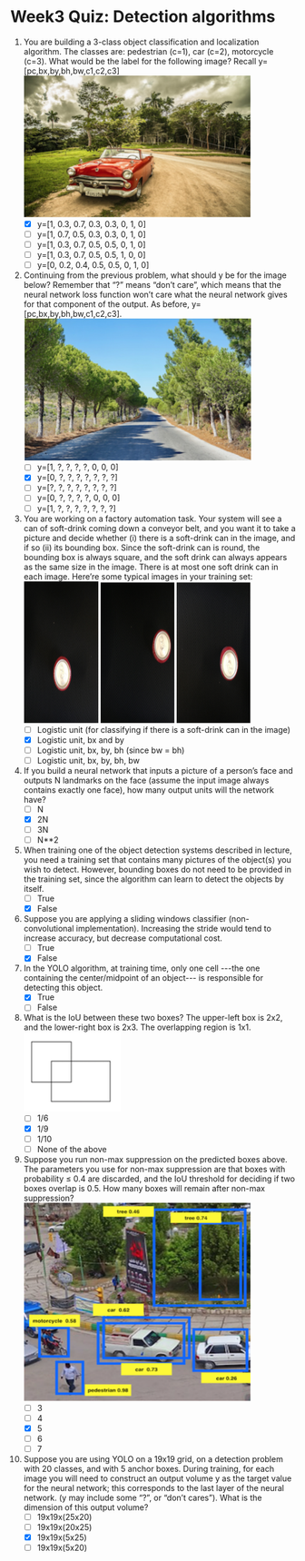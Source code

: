 # Week3 Quiz: Detection algorithms

1. You are building a 3-class object classification and localization algorithm. The classes are: pedestrian (c=1), car (c=2), motorcycle (c=3). What would be the label for the following image? Recall y=[pc,bx,by,bh,bw,c1,c2,c3]
   <br/><img src="./nb_images/q1.png" width="400" height="250"><br/>
   - [x] y=[1, 0.3, 0.7, 0.3, 0.3, 0, 1, 0]
   - [ ] y=[1, 0.7, 0.5, 0.3, 0.3, 0, 1, 0]
   - [ ] y=[1, 0.3, 0.7, 0.5, 0.5, 0, 1, 0]
   - [ ] y=[1, 0.3, 0.7, 0.5, 0.5, 1, 0, 0]
   - [ ] y=[0, 0.2, 0.4, 0.5, 0.5, 0, 1, 0]
   
2. Continuing from the previous problem, what should y be for the image below? Remember that “?” means “don’t care”, which means that the neural network loss function won’t care what the neural network gives for that component of the output. As before, y=[pc,bx,by,bh,bw,c1,c2,c3].
   <br/><img src="./nb_images/q2.png" width="400" height="250"><br/>
   - [ ] y=[1, ?, ?, ?, ?, 0, 0, 0]
   - [x] y=[0, ?, ?, ?, ?, ?, ?, ?]
   - [ ] y=[?, ?, ?, ?, ?, ?, ?, ?]
   - [ ] y=[0, ?, ?, ?, ?, 0, 0, 0]
   - [ ] y=[1, ?, ?, ?, ?, ?, ?, ?]
   
3. You are working on a factory automation task. Your system will see a can of soft-drink coming down a conveyor belt, and you want it to take a picture and decide whether (i) there is a soft-drink can in the image, and if so (ii) its bounding box. Since the soft-drink can is round, the bounding box is always square, and the soft drink can always appears as the same size in the image. There is at most one soft drink can in each image. Here’re some typical images in your training set:
   <br/><img src="./nb_images/q3.png" width="400" height="250"><br/>
   - [ ] Logistic unit (for classifying if there is a soft-drink can in the image)
   - [x] Logistic unit, bx and by
   - [ ] Logistic unit, bx, by, bh (since bw = bh)
   - [ ] Logistic unit, bx, by, bh, bw
   
4. If you build a neural network that inputs a picture of a person’s face and outputs N landmarks on the face (assume the input image always contains exactly one face), how many output units will the network have?
   - [ ] N
   - [x] 2N
   - [ ] 3N
   - [ ] N**2

5. When training one of the object detection systems described in lecture, you need a training set that contains many pictures of the object(s) you wish to detect. However, bounding boxes do not need to be provided in the training set, since the algorithm can learn to detect the objects by itself.
   - [ ] True
   - [x] False

6. Suppose you are applying a sliding windows classifier (non-convolutional implementation). Increasing the stride would tend to increase accuracy, but decrease computational cost.
   - [ ] True
   - [x] False

7. In the YOLO algorithm, at training time, only one cell ---the one containing the center/midpoint of an object--- is responsible for detecting this object.
   - [x] True 
   - [ ] False
   
8. What is the IoU between these two boxes? The upper-left box is 2x2, and the lower-right box is 2x3. The overlapping region is 1x1.
   <br/><img src="./nb_images/q8.png" width="170" height="140"><br/>
   - [ ] 1/6
   - [x] 1/9
   - [ ] 1/10
   - [ ] None of the above
   
9. Suppose you run non-max suppression on the predicted boxes above. The parameters you use for non-max suppression are that boxes with probability ≤ 0.4 are discarded, and the IoU threshold for deciding if two boxes overlap is 0.5. How many boxes will remain after non-max suppression?
   <br/><img src="./nb_images/q9.png" width="400" height="350"><br/>
   - [ ] 3
   - [ ] 4
   - [x] 5
   - [ ] 6
   - [ ] 7
10. Suppose you are using YOLO on a 19x19 grid, on a detection problem with 20 classes, and with 5 anchor boxes. During training, for each image you will need to construct an output volume y as the target value for the neural network; this corresponds to the last layer of the neural network. (y may include some “?”, or “don’t cares”). What is the dimension of this output volume?
      - [ ] 19x19x(25x20)
      - [ ] 19x19x(20x25)
      - [x] 19x19x(5x25)
      - [ ] 19x19x(5x20)
